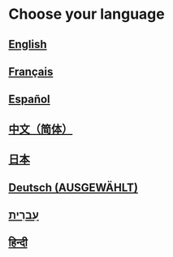 # Choose your language
## [English](https://squibbywastaken.gq)
## [Français](https://squibbywastaken.gq/fr/indice.html)
## [Español](https://squibbywastaken.gq/es/indice.html)
## [中文（简体）](https://squibbywastaken.gq/zh/indexzh.html)
## [日本](https://squibbywastaken.gq/jp/indexjp.html)
## [Deutsch (AUSGEWÄHLT)](https://squibbywastaken.gq/de/index.html)
## [עִברִית](https://squibbywastaken.gq/he/indexhe.html)
## [हिन्दी](https://squibbywastaken.gq/hi/indexhi.html)
